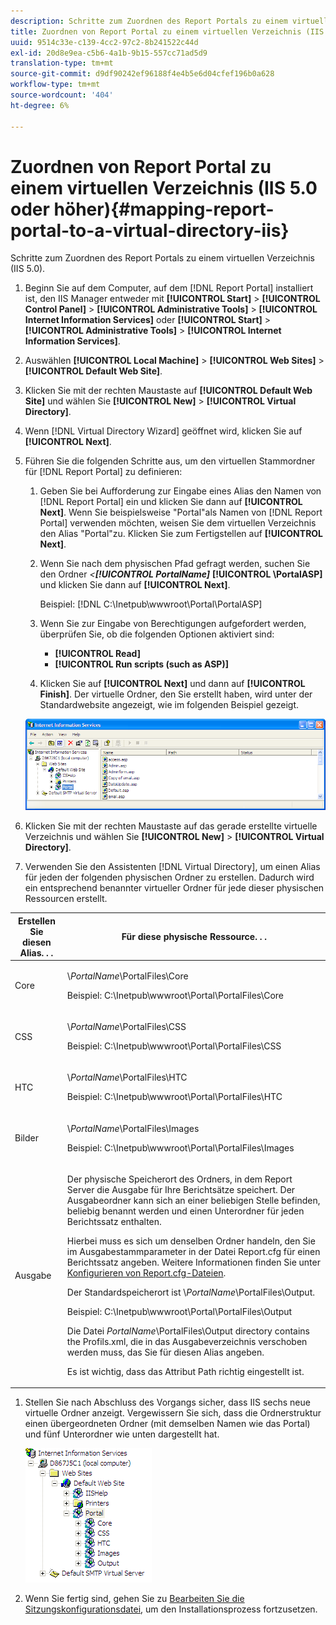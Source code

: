 ```yaml
---
description: Schritte zum Zuordnen des Report Portals zu einem virtuellen Verzeichnis (IIS 5.0).
title: Zuordnen von Report Portal zu einem virtuellen Verzeichnis (IIS 5.0 oder höher)
uuid: 9514c33e-c139-4cc2-97c2-8b241522c44d
exl-id: 20d8e9ea-c5b6-4a1b-9b15-557cc71ad5d9
translation-type: tm+mt
source-git-commit: d9df90242ef96188f4e4b5e6d04cfef196b0a628
workflow-type: tm+mt
source-wordcount: '404'
ht-degree: 6%

---
```


# Zuordnen von Report Portal zu einem virtuellen Verzeichnis (IIS 5.0 oder höher){#mapping-report-portal-to-a-virtual-directory-iis}

Schritte zum Zuordnen des Report Portals zu einem virtuellen Verzeichnis (IIS 5.0).

1. Beginn Sie auf dem Computer, auf dem [!DNL Report Portal] installiert ist, den IIS Manager entweder mit **[!UICONTROL Start]** > **[!UICONTROL Control Panel]** > **[!UICONTROL Administrative Tools]** > **[!UICONTROL Internet Information Services]** oder **[!UICONTROL Start]** > **[!UICONTROL Administrative Tools]** > **[!UICONTROL Internet Information Services]**.

1. Auswählen **[!UICONTROL Local Machine]** > **[!UICONTROL Web Sites]** > **[!UICONTROL Default Web Site]**.

1. Klicken Sie mit der rechten Maustaste auf **[!UICONTROL Default Web Site]** und wählen Sie **[!UICONTROL New]** > **[!UICONTROL Virtual Directory]**.

1. Wenn [!DNL Virtual Directory Wizard] geöffnet wird, klicken Sie auf **[!UICONTROL Next]**.

1. Führen Sie die folgenden Schritte aus, um den virtuellen Stammordner für [!DNL Report Portal] zu definieren:

   1. Geben Sie bei Aufforderung zur Eingabe eines Alias den Namen von [!DNL Report Portal] ein und klicken Sie dann auf **[!UICONTROL Next]**. Wenn Sie beispielsweise &quot;Portal&quot;als Namen von [!DNL Report Portal] verwenden möchten, weisen Sie dem virtuellen Verzeichnis den Alias &quot;Portal&quot;zu. Klicken Sie zum Fertigstellen auf **[!UICONTROL Next]**.

   1. Wenn Sie nach dem physischen Pfad gefragt werden, suchen Sie den Ordner *&lt;**[!UICONTROL PortalName]*** **[!UICONTROL \PortalASP]** und klicken Sie dann auf **[!UICONTROL Next]**.

      Beispiel: [!DNL C:\Inetpub\wwwroot\Portal\PortalASP]

   1. Wenn Sie zur Eingabe von Berechtigungen aufgefordert werden, überprüfen Sie, ob die folgenden Optionen aktiviert sind:

      * **[!UICONTROL Read]**
      * **[!UICONTROL Run scripts (such as ASP)]**
   1. Klicken Sie auf **[!UICONTROL Next]** und dann auf **[!UICONTROL Finish]**. Der virtuelle Ordner, den Sie erstellt haben, wird unter der Standardwebsite angezeigt, wie im folgenden Beispiel gezeigt.

   ![](assets/RptPort_scrn_VirDirManual.png)

1. Klicken Sie mit der rechten Maustaste auf das gerade erstellte virtuelle Verzeichnis und wählen Sie **[!UICONTROL New]** > **[!UICONTROL Virtual Directory]**.

1. Verwenden Sie den Assistenten [!DNL Virtual Directory], um einen Alias für jeden der folgenden physischen Ordner zu erstellen. Dadurch wird ein entsprechend benannter virtueller Ordner für jede dieser physischen Ressourcen erstellt.

<table id="table_B2E04423C20F40CAA8EDA3FCBA210AA2"> 
 <thead> 
  <tr> 
   <th colname="col1" class="entry"> Erstellen Sie diesen Alias. . . </th> 
   <th colname="col2" class="entry"> Für diese physische Ressource. . . </th> 
  </tr>
 </thead>
 <tbody> 
  <tr> 
   <td colname="col1"> Core </td> 
   <td colname="col2"> <p>\<i>PortalName</i>\PortalFiles\Core </p> <p>Beispiel: <span class="filepath"> C:\Inetpub\wwwroot\Portal\PortalFiles\Core</span> </p> </td> 
  </tr> 
  <tr> 
   <td colname="col1"> CSS </td> 
   <td colname="col2"> <p>\<i>PortalName</i>\PortalFiles\CSS </p> <p>Beispiel: <span class="filepath"> C:\Inetpub\wwwroot\Portal\PortalFiles\CSS</span> </p> </td> 
  </tr> 
  <tr> 
   <td colname="col1"> HTC </td> 
   <td colname="col2"> <p>\<i>PortalName</i>\PortalFiles\HTC </p> <p>Beispiel: <span class="filepath"> C:\Inetpub\wwwroot\Portal\PortalFiles\HTC</span> </p> </td> 
  </tr> 
  <tr> 
   <td colname="col1"> Bilder </td> 
   <td colname="col2"> <p>\<i>PortalName</i>\PortalFiles\Images </p> <p>Beispiel: <span class="filepath"> C:\Inetpub\wwwroot\Portal\PortalFiles\Images</span> </p> </td> 
  </tr> 
  <tr> 
   <td colname="col1"> Ausgabe </td> 
   <td colname="col2"> <p>Der physische Speicherort des Ordners, in dem <span class="keyword"> Report Server</span> die Ausgabe für Ihre Berichtsätze speichert. Der Ausgabeordner kann sich an einer beliebigen Stelle befinden, beliebig benannt werden und einen Unterordner für jeden Berichtssatz enthalten. </p> <p>Hierbei muss es sich um denselben Ordner handeln, den Sie im Ausgabestammparameter in der Datei <span class="filepath"> Report.cfg</span> für einen Berichtssatz angeben. Weitere Informationen finden Sie unter <a href="../../../../home/c-rpt-oview/c-admin-rpt/c-config-rpt-files.md#concept-cf4b95344fcb4c8c877db91e5f1d345d"> Konfigurieren von Report.cfg-Dateien</a>. </p> <p>Der Standardspeicherort ist \<i>PortalName</i>\PortalFiles\Output. </p> <p>Beispiel: <span class="filepath"> C:\Inetpub\wwwroot\Portal\PortalFiles\Output</span> </p> <p>Die Datei <i>PortalName</i>\PortalFiles\Output directory contains the <span class="filepath"> Profils.xml</span>, die in das Ausgabeverzeichnis verschoben werden muss, das Sie für diesen Alias angeben. </p> <p>Es ist wichtig, dass das Attribut <span class="wintitle"> Path</span> richtig eingestellt ist. </p> </td> 
  </tr> 
 </tbody> 
</table>

1. Stellen Sie nach Abschluss des Vorgangs sicher, dass IIS sechs neue virtuelle Ordner anzeigt. Vergewissern Sie sich, dass die Ordnerstruktur einen übergeordneten Ordner (mit demselben Namen wie das Portal) und fünf Unterordner wie unten dargestellt hat.

   ![](assets/rptPort_scrn_VirDirs_Installed.png)

1. Wenn Sie fertig sind, gehen Sie zu [Bearbeiten Sie die Sitzungskonfigurationsdatei](../../../../home/c-rpt-oview/c-install-rpt-port/t-edit-sess-config-file.md#task-cf11c3a780bd4936afd3f64a6b30afc7), um den Installationsprozess fortzusetzen.
